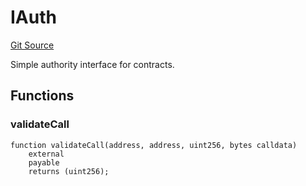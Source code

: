 # IAuth
[Git Source](https://github.com/NaniDAO/accounts/blob/e8688d40b41a4f91d7244ea40c12251a38f039f2/src/ownership/Keys.sol)

Simple authority interface for contracts.


## Functions
### validateCall


```solidity
function validateCall(address, address, uint256, bytes calldata)
    external
    payable
    returns (uint256);
```

